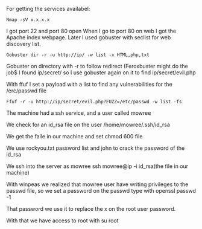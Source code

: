 For getting the services availabel:
```
Nmap -sV x.x.x.x
```
I got port 22 and port 80 open
When I go to port 80 on web I got the Apache index webpage.
Later I used gobuster with seclist for web discovery list.
```
Gobuster dir -r -u http://ip/ -w list -x HTML,php,txt
```
Gobuster on directory with -r to follow redirect 
(Feroxbuster might do the job$
I found ip/secret/ so I use gobuster again on it to find ip/secret/evil.php 

With ffuf I set a payload with a list to find any vulnerabilities for the /erc/passwd file
```
Ffuf -r -u http://ip/secret/evil.php?FUZZ=/etc/passwd -w list -fs
```
The machine had a ssh service, and a user called mowree 

We check for an id_rsa file on the user /home/mowree/.ssh/id_rsa 

We get the faile in our machine and set chmod 600 file

We use rockyou.txt password list and john to crack the password of the id_rsa 

We ssh into the server as mowree ssh mowree@ip -i id_rsa(the file in our machine)

With winpeas we realized that mowree user have writing privileges to the passwd file, so we set a password on the passwd type with openssl passwd -1

That password we use it to replace the x on the root user password.

With that we have access to root with su root
